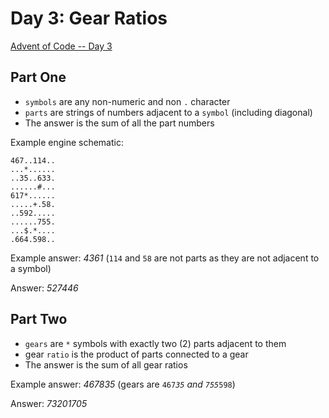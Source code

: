 #  Day 3: Gear Ratios

[Advent of Code -- Day 3](https://adventofcode.com/2023/day/3)

## Part One

- `symbols` are any non-numeric and non `.` character
- `parts` are strings of numbers adjacent to a `symbol` (including diagonal)
- The answer is the sum of all the part numbers

Example engine schematic:

```
467..114..
...*......
..35..633.
......#...
617*......
.....+.58.
..592.....
......755.
...$.*....
.664.598..
```

Example answer: _4361_ (`114` and `58` are not parts as they are not adjacent to a symbol)

Answer: _527446_

## Part Two

- `gears` are `*` symbols with exactly two (2) parts adjacent to them
- gear `ratio` is the product of parts connected to a gear
- The answer is the sum of all gear ratios

Example answer: _467835_ (gears are `467`*`35` and `755`*`598`)

Answer:  _73201705_